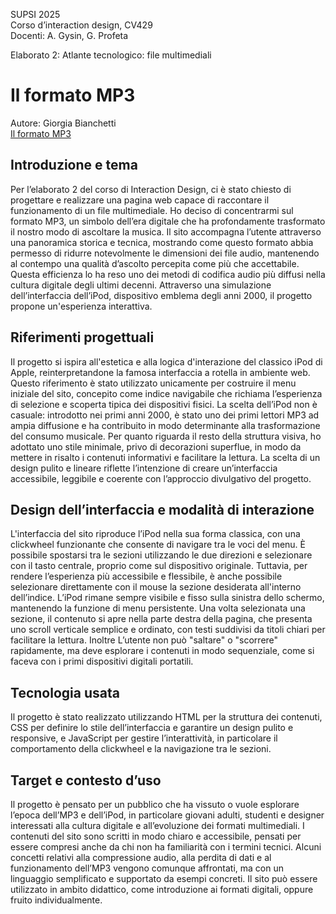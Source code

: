 SUPSI 2025  
Corso d’interaction design, CV429  
Docenti: A. Gysin, G. Profeta  

Elaborato 2: Atlante tecnologico: file multimediali

# Il formato MP3
Autore: Giorgia Bianchetti <br>
[Il formato MP3](https://gbnchtt.github.io/MP3/)


## Introduzione e tema
Per l’elaborato 2 del corso di Interaction Design, ci è stato chiesto di progettare e realizzare una pagina web capace di raccontare il funzionamento di un file multimediale. Ho deciso di concentrarmi sul formato MP3, un simbolo dell’era digitale che ha profondamente trasformato il nostro modo di ascoltare la musica.
Il sito accompagna l’utente attraverso una panoramica storica e tecnica, mostrando come questo formato abbia permesso di ridurre notevolmente le dimensioni dei file audio, mantenendo al contempo una qualità d’ascolto percepita come più che accettabile. Questa efficienza lo ha reso uno dei metodi di codifica audio più diffusi nella cultura digitale degli ultimi decenni.
Attraverso una simulazione dell’interfaccia dell’iPod, dispositivo emblema degli anni 2000, il progetto propone un'esperienza interattiva. 

## Riferimenti progettuali
Il progetto si ispira all'estetica e alla logica d'interazione del classico iPod di Apple, reinterpretandone la famosa interfaccia a rotella in ambiente web. Questo riferimento è stato utilizzato unicamente per costruire il menu iniziale del sito, concepito come indice navigabile che richiama l’esperienza di selezione e scoperta tipica dei dispositivi fisici.
La scelta dell’iPod non è casuale: introdotto nei primi anni 2000, è stato uno dei primi lettori MP3 ad ampia diffusione e ha contribuito in modo determinante alla trasformazione del consumo musicale.
Per quanto riguarda il resto della struttura visiva, ho adottato uno stile minimale, privo di decorazioni superflue, in modo da mettere in risalto i contenuti informativi e facilitare la lettura. La scelta di un design pulito e lineare riflette l’intenzione di creare un’interfaccia accessibile, leggibile e coerente con l’approccio divulgativo del progetto.


## Design dell’interfaccia e modalità di interazione
L'interfaccia del sito riproduce l’iPod nella sua forma classica, con una clickwheel funzionante che consente di navigare tra le voci del menu. È possibile spostarsi tra le sezioni utilizzando le due direzioni e selezionare con il tasto centrale, proprio come sul dispositivo originale. Tuttavia, per rendere l’esperienza più accessibile e flessibile, è anche possibile selezionare direttamente con il mouse la sezione desiderata all'interno dell’indice.
L’iPod rimane sempre visibile e fisso sulla sinistra dello schermo, mantenendo la funzione di menu persistente. Una volta selezionata una sezione, il contenuto si apre nella parte destra della pagina, che presenta uno scroll verticale semplice e ordinato, con testi suddivisi da titoli chiari per facilitare la lettura.
Inoltre L’utente non può "saltare" o "scorrere" rapidamente, ma deve esplorare i contenuti in modo sequenziale, come si faceva con i primi dispositivi digitali portatili.


## Tecnologia usata
Il progetto è stato realizzato utilizzando HTML per la struttura dei contenuti, CSS per definire lo stile dell’interfaccia e garantire un design pulito e responsive, e JavaScript per gestire l’interattività, in particolare il comportamento della clickwheel e la navigazione tra le sezioni.

## Target e contesto d’uso
Il progetto è pensato per un pubblico che ha vissuto o vuole esplorare l’epoca dell’MP3 e dell’iPod, in particolare giovani adulti, studenti e designer interessati alla cultura digitale e all’evoluzione dei formati multimediali.
I contenuti del sito sono scritti in modo chiaro e accessibile, pensati per essere compresi anche da chi non ha familiarità con i termini tecnici. Alcuni concetti relativi alla compressione audio, alla perdita di dati e al funzionamento dell’MP3 vengono comunque affrontati, ma con un linguaggio semplificato e supportato da esempi concreti.
Il sito può essere utilizzato in ambito didattico, come introduzione ai formati digitali, oppure fruito individualmente.
